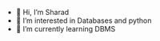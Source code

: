 - 👋 Hi, I’m Sharad
- 👀 I’m interested in Databases and python
- 🌱 I’m currently learning DBMS


<!---
SRD2001/SRD2001 is a ✨ special ✨ repository because its `README.md` (this file) appears on your GitHub profile.
You can click the Preview link to take a look at your changes.
--->
